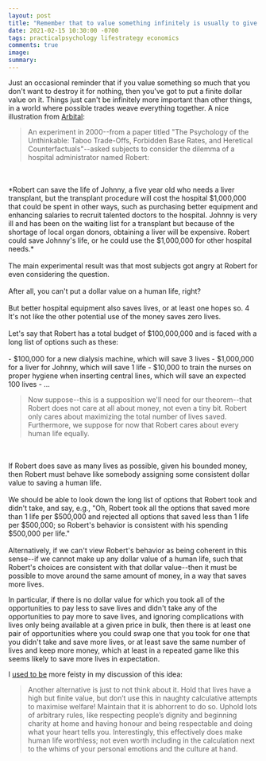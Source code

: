 ```yaml
---
layout: post
title: "Remember that to value something infinitely is usually to give it a finite dollar value"
date: 2021-02-15 10:30:00 -0700
tags: practicalpsychology lifestrategy economics
comments: true
image:
summary:
---
```

Just an occasional reminder that if you value something so much that you don't want to destroy it for nothing, then you've got to put a finite dollar value on it. Things just can't be infinitely more important than other things, in a world where possible trades weave everything together. A nice illustration from [Arbital](https://arbital.com/p/expected_utility_formalism/?l=7hh):<!--ex-->

>An experiment in 2000--from a paper titled "The Psychology of the Unthinkable: Taboo Trade-Offs, Forbidden Base Rates, and Heretical Counterfactuals"--asked subjects to consider the dilemma of a hospital administrator named Robert:
<br>
<br>
*Robert can save the life of Johnny, a five year old who needs a liver transplant, but the transplant procedure will cost the hospital $1,000,000 that could be spent in other ways, such as purchasing better equipment and enhancing salaries to recruit talented doctors to the hospital. Johnny is very ill and has been on the waiting list for a transplant but because of the shortage of local organ donors, obtaining a liver will be expensive. Robert could save Johnny's life, or he could use the $1,000,000 for other hospital needs.*
<br>
<br>
The main experimental result was that most subjects got angry at Robert for even considering the question.
<br>
<br>
After all, you can't put a dollar value on a human life, right?
<br>
<br>
But better hospital equipment also saves lives, or at least one hopes so. 4 It's not like the other potential use of the money saves zero lives.
<br>
<br>
Let's say that Robert has a total budget of $100,000,000 and is faced with a long list of options such as these:
<br>
<br>
- $100,000 for a new dialysis machine, which will save 3 lives
- $1,000,000 for a liver for Johnny, which will save 1 life
- $10,000 to train the nurses on proper hygiene when inserting central lines, which will save an expected 100 lives
- ...

>Now suppose--this is a supposition we'll need for our theorem--that Robert does not care at all about money, not even a tiny bit. Robert only cares about maximizing the total number of lives saved. Furthermore, we suppose for now that Robert cares about every human life equally.
<br>
<br>
If Robert does save as many lives as possible, given his bounded money, then Robert must behave like somebody assigning some consistent dollar value to saving a human life.
<br>
<br>
We should be able to look down the long list of options that Robert took and didn't take, and say, e.g., "Oh, Robert took all the options that saved more than 1 life per $500,000 and rejected all options that saved less than 1 life per $500,000; so Robert's behavior is consistent with his spending $500,000 per life."
<br>
<br>
Alternatively, if we can't view Robert's behavior as being coherent in this sense--if we cannot make up any dollar value of a human life, such that Robert's choices are consistent with that dollar value--then it must be possible to move around the same amount of money, in a way that saves more lives.

In particular, if there is no dollar value for which you took all of the opportunities to pay less to save lives and didn't take any of the opportunities to pay more to save lives, and ignoring complications with lives only being available at a given price in bulk, then there is at least one pair of opportunities where you could swap one that you took for one that you didn't take and save more lives, or at least save the same number of lives and keep more money, which at least in a repeated game like this seems likely to save more lives in expectation.

I [used to be](https://meteuphoric.com/2008/08/17/is-valuing-life-undervaluing-it/) more feisty in my discussion of this idea:

>Another alternative is just to not think about it. Hold that lives have a high but finite value, but don’t use this in naughty calculative attempts to maximise welfare! Maintain that it is abhorrent to do so. Uphold lots of arbitrary rules, like respecting people’s dignity and beginning charity at home and having honour and being respectable and doing what your heart tells you. Interestingly, this effectively does make human life worthless; not even worth including in the calculation next to the whims of your personal emotions and the culture at hand.

